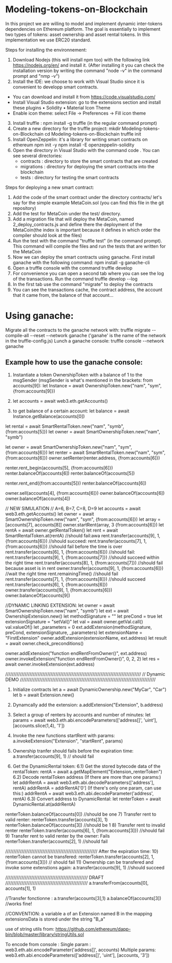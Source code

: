# Modeling-tokens-on-Blockchain
In this project we are willing to model and implement dynamic inter-tokens dependencies on Ethereum platform. The goal is essentially to implement two types of tokens: asset ownership and asset rental tokens. In this implementation we use ERC20 standard.

Steps for installing the environnement:
1) Download Nodejs (this will install npm too) with the following link https://nodejs.org/en/ and install it. 
   (After installing it you can check the installation version by writing the command "node -v" in the command prompt and "nmp -v")
2) Install the IDE: we choose to work with Visual Studio since it is convenient to developp smart contracts. 
  - You can download and install it from https://code.visualstudio.com/
  - Install Visual Studio extension: go to the extensions section and install these plugins 
      •	Solidity
      •	Material Icon Theme
  - Enable icon theme: select File -> Preferences -> Fill icon theme 
3) Install truffle : npm install -g truffle (in the regular command prompt)
4) Create a new directory for the truffle project:
      mkdir Modeling-tokens-on-Blockchain
      cd Modeling-tokens-on-Blockchain
      truffle init 
5) Install OpenZeppelin: it's a library for writing smart contracts on ethereum
      npm init -y
      npm install -E openzeppelin-solidity
5) Open the directory in Visual Studio with the command
      code .
You can see several directories:
    - contracts : directory to store the smart contracts that are created 
    - migrations : directory for deploying the smart contracts into the blockchain
    - tests : directory for testing the smart contracts 
    
Steps for deploying a new smart contract:
1) Add the code of the smart contract under the directory contracts/ let's say for the simple example MetaCoin.sol (you can find this file in the git repository)
2) Add the test for MetaCoin under the test/ directory.
3) Add a migration file that will deploy the MetaCoin, named 2_deploy_contracts.js and define there the deployment of the MetaCoin(the index is important because it defines in which order the compiler should look at the files) 
4) Run the test with the command "truffle test" (in the command prompt). This command will compile the files and run the tests that are written for the MetaCoin
5) Now we can deploy the smart contracts using ganache. First install ganache with the following command:
    npm install -g ganache-cli
6) Open a truffle console with the command
    truffle develop 
7) For convenience you can open a second tab where you can see the log of the transactions. Run the command 
    truffle develop --log 
8) In the first tab use the command "migrate" to deploy the contracts
9) You can see the transactions cache, the contract address, the account that it came from, the balance of that account...


# Using ganache:
Migrate all the contracts to the ganache network with:
truffle migrate --compile-all --reset --network ganache ('ganahe' is the name of the network in the truffle-config.js)
Lunch a ganache console:
truffle console --network ganache 

## Example how to use the ganache console:
 
1) Instantiate a token OwnershipToken with a balance of 1 to the msgSender (msgSender is what's mentioned in the brackets: from accounts[9]): 
let Instance = await OwnershipToken.new("nam", "sym", {from:accounts[9]})
2) let accounts = await web3.eth.getAccounts()

3) to get balance of a certain account:
 let balance = await Instance.getBalance(accounts[0]) 

let rental = await SmartRentalToken.new("nam", "symb", {from:accounts[5]})
let owner = await SmartOwnershipToken.new("nam", "symb")



let owner = await SmartOwnershipToken.new("nam", "sym", {from:accounts[6]})
let renter = await SmartRentalToken.new("nam", "sym", {from:accounts[6]})
owner.setRenter(renter.address, {from:accounts[6]})

renter.rent_begin(accounts[5], {from:accounts[6]})
renter.balanceOf(accounts[6]) 
renter.balanceOf(accounts[5]) 

renter.rent_end({from:accounts[5]})
renter.balanceOf(accounts[6]) 
 

owner.sell(accounts[4], {from:accounts[6]})
owner.balanceOf(accounts[6]) 
owner.balanceOf(accounts[4]) 


// NEW SIMULATION
// A=6, B=7, C=8, D=9
let accounts = await web3.eth.getAccounts()
let owner = await SmartOwnershipToken.new("nam", "sym", {from:accounts[6]})
let array = [accounts[7], accounts[8]]
owner.startRent(array, 3 {from:accounts[6]})
let rentA = await owner.getRentalToken()
let rent = await SmartRentalToken.at(rentA)
//should fail:awa
rent.transfer(accounts[9], 1, {from:accounts[6]}) 
//should succeed:
rent.transfer(accounts[7], 1, {from:accounts[6]}) 
//should fail before the time is over
rent.transfer(accounts[6], 1, {from:accounts[6]}) 
//should fail:
rent.transfer(accounts[9], 1, {from:accounts[7]}) 
//should succeed within the right time
rent.transfer(accounts[8], 1, {from:accounts[7]}) 
//should fail because asset is in rent
owner.transfer(accounts[9], 1, {from:accounts[6]})
//wait the right time
rent.remainingTime()
//should fail
rent.transfer(accounts[7], 1, {from:accounts[8]})
//should succeed
rent.transfer(accounts[6], 1, {from:accounts[6]})
owner.transfer(accounts[9], 1, {from:accounts[6]})
owner.balanceOf(accounts[9]) 

//DYNAMIC LINKING EXTENSION:
let owner = await SmartOwnershipToken.new("nam", "symb")
let ext = await OwnershipExtension.new()
let methodSignature = ""
let preCond = true
let extensionSignature = "setVal()"
let val = await owner.getVal.call()
val.valueOf()
let _parameters = 0
ext.addExtension(methodSignature, preCond, extensionSignature, _parameters) 
let extensionName = "FirstExtension"
owner.addExtension(extensionName, ext.address)
let result = await owner.check_preconditions()

owner.addExtension("function endRentFromOwner()", ext.address)
owner.invokeExtension("function endRentFromOwner()", 0, 2, 2)
let res = await owner.invokeExtension(ext.address)

////////////////////////////////////////////////////////////////////////////////////
// Dynamic DEMO
////////////////////////////////////////////////////////////////////////////////////
1) Initialize contracts
let a = await DynamicOwnership.new("MyCar", "Car")
let b = await Extension.new()
2) Dynamcally add the extension:
a.addExtension("Extension", b.address)
3) Select a group of renters by accounts and number of minutes:
let params = await web3.eth.abi.encodeParameters(['address[]', 'uint'], [accounts.slice(1,4), '1'])
4) Invoke the new functions startRent with params:
a.invokeExtension("Extension", "startRent", params)
5) Ownership tranfer should fails before the expiration time:
a.transfer(accounts[9], 1) // should fail

6) Get the DynamicRental token:
6.1) Get the stored bytecode data of the rentalToken:
rentA = await a.getMapElement("Extension_renterToken") 
6.2) Decode rentalToken address (If there are more than one params:)
let addrRentA = await web3.eth.abi.decodeParameters(['address'], rentA)
addrRentA = addrRentA['0']
 (If there's only one param, can use this:)
addrRentA = await web3.eth.abi.decodeParameter('address', rentA)
6.3) Convert address to DynamicRental:
let renterToken = await DynamicRental.at(addrRentA)

renterToken.balanceOf(accounts[0]) //should be one
7) Transfer rent to valid renter:
renterToken.transfer(accounts[3], 1)
renterToken.balanceOf(accounts[3]) //should be 1
8) Transfer rent to invalid renter
renterToken.transfer(accounts[6], 1, {from:accounts[3]}) //should fail
9) Transfer rent to valid renter by the owner: Fails
renterToken.transfer(accounts[2], 1) //should fail

/////////////////////////////////////////////////////////
After the expiration time:
10) renterToken cannot be transfered:
renterToken.transfer(accounts[2], 1, {from:accounts[3]}) // should fail
11) Ownership can be transfered and invoke some extenstions again:
a.transfer(accounts[9], 1) //should succeed


///////////////////////////////////////////////////
DRAFT
///////////////////////////////////////////////////
a.transferFrom(accounts[0], accounts[1], 1)

//Transfer fonctionne :
a.transfer(accounts[3],1)
a.balanceOf(accounts[3]) //works fine!

//CONVENTION: a variable a of an Extension named B in the mapping extensionsData is stored under the string "B_a"


use of string utils from:
https://github.com/ethereum/dapp-bin/blob/master/library/stringUtils.sol

To encode from console : 
Single param : 
    web3.eth.abi.encodeParameter('address[]', accounts)
Multiple params: 
    web3.eth.abi.encodeParameters(['address[]', 'uint'], [accounts, '3'])
